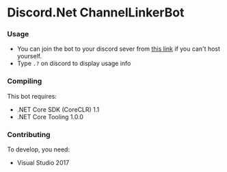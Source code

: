 # Discord.Net ChannelLinkerBot

### Usage
- You can join the bot to your discord sever from [this link](https://discordapp.com/oauth2/authorize?client_id=327806750973493248&scope=bot&permissions=8) if you can't host yourself.
- Type `.?` on discord to display usage info

### Compiling
This bot requires:
- .NET Core SDK (CoreCLR) 1.1
- .NET Core Tooling 1.0.0

### Contributing
To develop, you need:
- Visual Studio 2017
